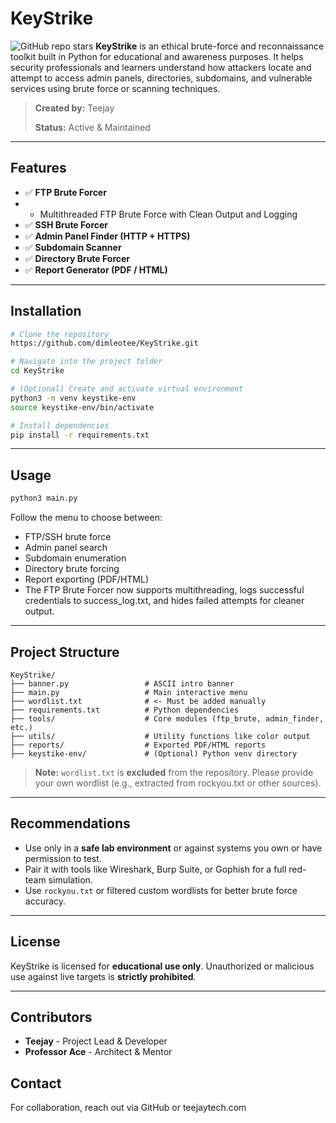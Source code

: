 # KeyStrike
![GitHub repo stars](https://img.shields.io/github/stars/dimleotee/KeyStrike?style=social)
**KeyStrike** is an ethical brute-force and reconnaissance toolkit built in Python for educational and awareness purposes. It helps security professionals and learners understand how attackers locate and attempt to access admin panels, directories, subdomains, and vulnerable services using brute force or scanning techniques.

> **Created by:** Teejay
> 
> **Status:** Active & Maintained

---

## Features

* ✅ **FTP Brute Forcer**
* -  Multithreaded FTP Brute Force with Clean Output and Logging
* ✅ **SSH Brute Forcer**
* ✅ **Admin Panel Finder (HTTP + HTTPS)**
* ✅ **Subdomain Scanner**
* ✅ **Directory Brute Forcer**
* ✅ **Report Generator (PDF / HTML)**

---

## Installation

```bash
# Clone the repository
https://github.com/dimleotee/KeyStrike.git

# Navigate into the project folder
cd KeyStrike

# (Optional) Create and activate virtual environment
python3 -m venv keystike-env
source keystike-env/bin/activate

# Install dependencies
pip install -r requirements.txt
```

---

## Usage

```bash
python3 main.py
```

Follow the menu to choose between:

* FTP/SSH brute force
* Admin panel search
* Subdomain enumeration
* Directory brute forcing
* Report exporting (PDF/HTML)
* The FTP Brute Forcer now supports multithreading, logs successful credentials to success_log.txt, and hides failed attempts for cleaner output.

---

## Project Structure

```
KeyStrike/
├── banner.py                 # ASCII intro banner
├── main.py                   # Main interactive menu
├── wordlist.txt              # <- Must be added manually
├── requirements.txt          # Python dependencies
├── tools/                    # Core modules (ftp_brute, admin_finder, etc.)
├── utils/                    # Utility functions like color output
├── reports/                  # Exported PDF/HTML reports
├── keystike-env/             # (Optional) Python venv directory
```

> **Note:** `wordlist.txt` is **excluded** from the repository. Please provide your own wordlist (e.g., extracted from rockyou.txt or other sources).

---

## Recommendations

* Use only in a **safe lab environment** or against systems you own or have permission to test.
* Pair it with tools like Wireshark, Burp Suite, or Gophish for a full red-team simulation.
* Use `rockyou.txt` or filtered custom wordlists for better brute force accuracy.

---

## License

KeyStrike is licensed for **educational use only**. Unauthorized or malicious use against live targets is **strictly prohibited**.

---

## Contributors

* **Teejay** - Project Lead & Developer
* **Professor Ace** - Architect & Mentor


## Contact

For collaboration, reach out via GitHub or teejaytech.com
